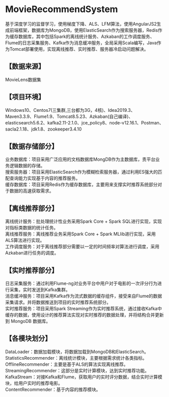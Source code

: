 # MovieRecommendSystem
基于深度学习的监督学习，使用梯度下降、ALS、LFM算法，使用AngularJS2生成前端框架，数据库为MongoDB，使用ElasticSearch作为搜索服务器，Redis作为缓存数据库，其中包括Spark的离线统计服务、Azkaban的工作调度服务、Flume的日志采集服务、Kafka作为消息缓冲服务，全局采用Scala编写，Java作为Tomcat部署使用，实现离线推荐、实时推荐、服务器冷启动问题解决。
## 【数据来源】
MovieLens数据集
## 【项目环境】
Windows10、Centos7(三集群,三台都为3G，4核)、Idea2019.3、Maven3.3.9、Flume1.9、Tomcat8.5.23、Azkaban(自己编译)、elasticsearch5.6.2、kafka2.11-2.1.0、jce_policy8、node-v12.16.1、Postman、sacla2.1.18、jdk1.8、zookeeper3.4.10
## 【数据存储部分】 
业务数据库：项目采用广泛应用的文档数据库MongDB作为主数据库，责平台业务逻辑数据的存储。  
搜索服务器：项目采用ElasticSearch作为模糊检索服务器，通过利用ES强大的匹配查询能力实现基于内容的推荐服务。   
缓存数据库：项目采用Redis作为缓存数据库，主要用来支撑实时推荐系统部分对于数据的高速获取需求。   
## 【离线推荐部分】 
离线统计服务：批处理统计性业务采用Spark Core + Spark SQL进行实现，实现对指标类数据的统计任务。   
离线推荐服务：离线推荐业务采用Spark Core + Spark MLlib进行实现，采用ALS算法进行实现。   
工作调度服务：对于离线推荐部分需要以一定的时间频率对算法进行调度，采用Azkaban进行任务的调度。   
## 【实时推荐部分】 
日志采集服务：通过利用Flume-ng对业务平台中用户对于电影的一次评分行为进行采集，实时发送到Kafka集群。   
消息缓冲服务：项目采用Kafka作为流式数据的缓存组件，接受来自Flume的数据采集请求。并将数据推送到项目的实时推荐系统部分。   
实时推荐服务：项目采用Spark Streaming作为实时推荐系统，通过接收Kafka中缓存的数据，使用设计的推荐算法实现对实时推荐的数据处理，并将结构合并更新到 MongoDB 数据库。   
## 【各模块划分】  
DataLoader：数据加载模块，将数据加载到MongoDB和ElasticSearch。  
StatisticsRecommender：离线统计模块，主要根据需求统计各类指标。  
OfflineRecommender：主要是基于ALS的算法实现离线推荐。  
StreamingRecommender：这部分是实时计算模块，达到实时推荐功能。  
KafkaStream：对接Kafka和Flume，获取用户的实时评分数据，结合实时计算模块，给用户实时的推荐电影。  
ContentRecommender：基于内容的推荐模块。  
